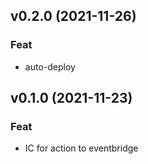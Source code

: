 ## v0.2.0 (2021-11-26)

### Feat

- auto-deploy

## v0.1.0 (2021-11-23)

### Feat

- IC for action to eventbridge
